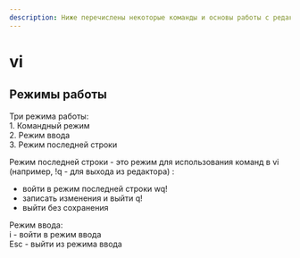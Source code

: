 ```yaml
---
description: Ниже перечислены некоторые команды и основы работы с редактором vi
---
```


# vi

## Режимы работы

Три режима работы:\
1\. Командный режим\
2\. Режим ввода\
3\. Режим последней строки

Режим последней строки - это режим для использования команд в vi (например, !q - для выхода из редактора) :

* войти в режим последней строки wq!  &#x20;
* записать изменения и выйти q!  &#x20;
* выйти без сохранения

Режим ввода:\
i - войти в режим ввода\
Esc - выйти из режима ввода
